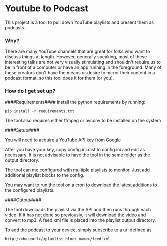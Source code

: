 # Youtube to Podcast #

This project is a tool to pull down YouTube playlists and present them as podcasts.

### Why? ###

There are many YouTube channels that are great for folks who want to discuss things at length. However, generally speaking, most of these interesting talks are not very visually stimulating and shouldn't require us to be in front of a computer or have an app running in the foreground. Many of these creators don't have the means or desire to mirror their content in a podcast format, so this tool does it for them (or you).

### How do I get set up? ###

####Requirements####
Install the python requirements by running:

```
pip install -r requirements.txt
```

The tool also requires either ffmpeg or avconv to be installed on the system

####Setup####

You will need to acquire a YouTube API key from [Google](https://developers.google.com/youtube/v3/)

After you have your key, copy config.ini.dist to config.ini and edit as necessary. It is not advisable to have the tool in the same folder as the output directory.

The tool can me configured with multiple playlists to monitor. Just add additional playlist blocks to the config.

You may want to run the tool on a cron to download the latest additions to the configured playlists.

####Output####

The tool downloads the playlist via the API and then runs through each video. If it has not done so previously, it will download the video and convert to mp3. A feed.xml file is placed into the playlist output directory.

To add the podcast to your device, simply subscribe to a url defined as 
```
http://<baseurl>/<playlist block name>/feed.xml
```